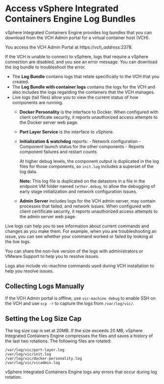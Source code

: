 # Access vSphere Integrated Containers Engine Log Bundles #

vSphere Integrated Containers Engine provides log bundles that you can download from the VCH Admin portal for a virtual container host (VCH).

You access the VCH Admin Portal at https://<i>vch_address</i>:2378.

If the VCH is unable to connect to vSphere, logs that require a vSphere connection are disabled, and you see an error message. You can download the log bundle to troubleshoot the error.

- The **Log Bundle** contains logs that relate specifically to the VCH that you created. 
- The **Log Bundle with container logs** contains the logs for the VCH and also includes the logs regarding the containers that the VCH manages.
- Live logs (tail files) allow you to view the current status of how components are running.
  - **Docker Personality** is the interface to Docker. When configured with client certificate security, it reports unauthorized access attempts to the Docker server web page.
  - **Port Layer Service** is the interface to vSphere.
  - **Initialization & watchdog** reports:
  		- Network configuration
  		- Component launch status for the other components
  		- Reports component failures and restart counts

  	At higher debug levels, the component output is duplicated in the log files for those components, so `init.log`  includes a superset of the log data.

    **Note:** This log file is duplicated on the datastore in a file in the endpoint VM folder named `tether.debug`, to allow the debugging of early stage initialization and network configuration issues.

  - **Admin Server** includes logs for the VCH admin server, may contain processes that failed, and network issues. When configured with client certificate security, it reports unauthorized access attempts to the admin server web page.

Live logs can help you to see information about current commands and changes as you make them. For example, when you are troubleshooting an issue, you can see whether your command worked or failed by looking at the live logs.

You can share the non-live version of the logs with administrators or VMware Support to help you to resolve issues.

Logs also include vic-machine commands used during VCH installation to help you resolve issues.

## Collecting Logs Manually
If the VCH Admin portal is offline, use `vic-machine debug` to enable SSH on the VCH and use `scp -r` to capture the logs from `/var/log/vic/`.

## Setting the Log Size Cap
The log size cap is set at 20MB. If the size exceeds 20 MB, vSphere Integrated Containers Engine compresses the files and saves a history of the last two rotations. The following files are rotated:

`/var/log/vic/port-layer.log` <br>
`/var/log/vic/init.log` <br>
`/var/log/vic/docker-personality.log` <br>
`/var/log/vic/vicadmin.log`

vSphere Integrated Containers Engine logs any errors that occur during log rotation.